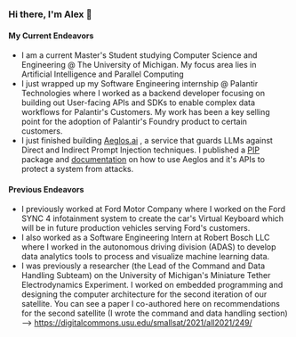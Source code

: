 ### Hi there, I'm Alex 👋
#### My Current Endeavors
- I am a current Master's Student studying Computer Science and Engineering @ The University of Michigan. My focus area lies in Artificial Intelligence and Parallel Computing
- I just wrapped up my Software Engineering internship @ Palantir Technologies where I worked as a backend developer focusing on building out User-facing APIs and SDKs to enable complex data workflows for Palantir's Customers. My work has been a key selling point for the adoption of Palantir's Foundry product to certain customers.
- I just finished building [Aeglos.ai](https://aeglos.ai/) , a service that guards LLMs against Direct and Indirect Prompt Injection techniques. I published a [PIP](https://pypi.org/project/aeglos/) package and [documentation](https://docs.aeglos.ai/introduction) on how to use Aeglos and it's APIs to protect a system from attacks.
#### Previous Endeavors
- I previously worked at Ford Motor Company where I worked on the Ford SYNC 4 infotainment system to create the car's Virtual Keyboard which will be in future production vehicles serving Ford's customers.
- I also worked as a Software Engineering Intern at Robert Bosch LLC where I worked in the autonomous driving division (ADAS) to develop data analytics tools to process and visualize machine learning data.
- I was previously a researcher (the Lead of the Command and Data Handling Subteam) on the University of Michigan's Miniature Tether Electrodynamics Experiment. I worked on embedded programming and designing the computer architecture for the second iteration of our satellite. You can see a paper I co-authored here on recommendations for the second satellite (I wrote the command and data handling section) --> https://digitalcommons.usu.edu/smallsat/2021/all2021/249/


